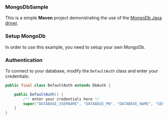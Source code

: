 ### MongoDbSample
This is a simple **Maven** project demonstrating the use of the [MongoDb Java driver](https://docs.mongodb.com/ecosystem/drivers/java/).

### Setup MongoDb
In order to use this example, you need to setup your own MongoDb.

### Authentication
To connect to your database, modify the `DefaultAuth` class and enter your credentials:

```java
public final class DefaultAuth extends DbAuth {

	public DefaultAuth() {
		/** enter your credentials here */
		super("DATABASE_USERNAME", "DATABASE_PW", "DATABASE_NAME", "SERVER_IP");
	}
}
```
